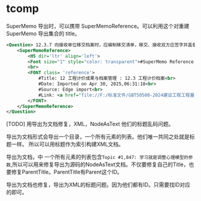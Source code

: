 # tcomp

SuperMemo 导出时，可以携带 SuperMemoReference。可以利用这个对重建 SuperMemo 导出集合的 title。

```xml
<Question> 12.3.7 向接收单位移交档案时，应编制移交清单，移交、接收双方应签字并盖章后方可交接。<br><br><hr>
    <SuperMemoReference>
        <H5 dir='ltr' align='left'>
        <Font size="1" style="color: transparent">#SuperMemo Reference:</Font>
        <br>
        <FONT class= 'reference'>
            #Title: 12 工程计价成果与档案管理 : 12.3 工程计价档案<br>
            #Date: Imported on Apr 30, 2025,06:31:18<br>
            #Source: Edge import<br>
            #Link: <a href="file://F:/标准文件/GBT50500-2024建设工程工程量清单计价标准_可搜索.pdf">file://F:/标准文件/GBT50500-2024建设工程工程量清单计价标准_可搜索.pdf</a>
        </FONT>
    </SuperMemoReference>
</Question>
```


[TODO] 用导出为文档修复，XML，NodeAsText 他们的标题乱码问题。

导出为文档形式会导出一个目录，一个所有元素的列表。他们唯一共同之处就是标题一样。
所以可以用标题作为索引构建XML文档。

导出为文档，中 一个所有元素的列表包含`Topic #1,847: 学习就是调整心理模型的参数`,所以可以用来修复导出为源码的NodeAsText文档。不仅要修复自己的Title，也要修复ParentTitle。ParentTitle有Parent这个ID。

导出为文档也修复，导出为XML的标题问题。因为他们都有ID。只需要找ID对应的即可。
